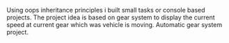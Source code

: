 Using oops inheritance principles i built small tasks or console based projects.
The project idea is based on gear system to display the current speed at current gear which was vehicle is moving.
Automatic gear system project.
